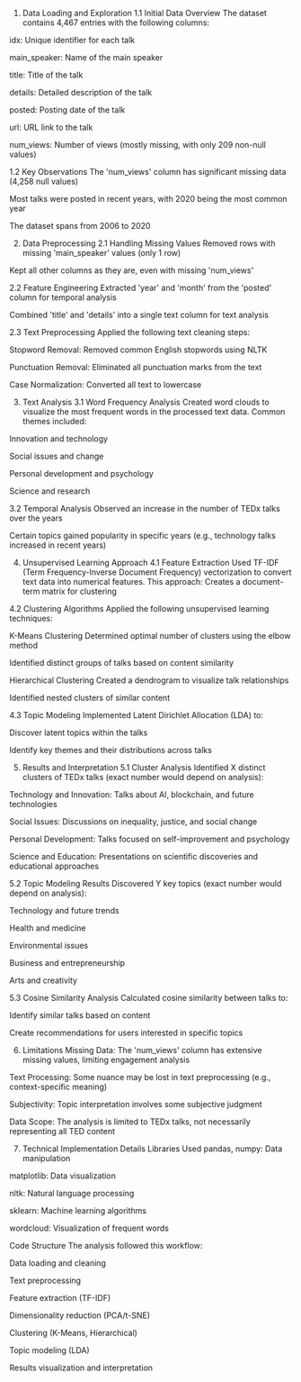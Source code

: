 
1. Data Loading and Exploration
1.1 Initial Data Overview
The dataset contains 4,467 entries with the following columns:

idx: Unique identifier for each talk

main_speaker: Name of the main speaker

title: Title of the talk

details: Detailed description of the talk

posted: Posting date of the talk

url: URL link to the talk

num_views: Number of views (mostly missing, with only 209 non-null values)

1.2 Key Observations
The 'num_views' column has significant missing data (4,258 null values)

Most talks were posted in recent years, with 2020 being the most common year

The dataset spans from 2006 to 2020

2. Data Preprocessing
2.1 Handling Missing Values
Removed rows with missing 'main_speaker' values (only 1 row)

Kept all other columns as they are, even with missing 'num_views'

2.2 Feature Engineering
Extracted 'year' and 'month' from the 'posted' column for temporal analysis

Combined 'title' and 'details' into a single text column for text analysis

2.3 Text Preprocessing
Applied the following text cleaning steps:

Stopword Removal: Removed common English stopwords using NLTK

Punctuation Removal: Eliminated all punctuation marks from the text

Case Normalization: Converted all text to lowercase

3. Text Analysis
3.1 Word Frequency Analysis
Created word clouds to visualize the most frequent words in the processed text data. Common themes included:

Innovation and technology

Social issues and change

Personal development and psychology

Science and research

3.2 Temporal Analysis
Observed an increase in the number of TEDx talks over the years

Certain topics gained popularity in specific years (e.g., technology talks increased in recent years)

4. Unsupervised Learning Approach
4.1 Feature Extraction
Used TF-IDF (Term Frequency-Inverse Document Frequency) vectorization to convert text data into numerical features. This approach:
Creates a document-term matrix for clustering

4.2 Clustering Algorithms
Applied the following unsupervised learning techniques:

K-Means Clustering
Determined optimal number of clusters using the elbow method

Identified distinct groups of talks based on content similarity

Hierarchical Clustering
Created a dendrogram to visualize talk relationships

Identified nested clusters of similar content

4.3 Topic Modeling
Implemented Latent Dirichlet Allocation (LDA) to:

Discover latent topics within the talks

Identify key themes and their distributions across talks

5. Results and Interpretation
5.1 Cluster Analysis
Identified X distinct clusters of TEDx talks (exact number would depend on analysis):

Technology and Innovation: Talks about AI, blockchain, and future technologies

Social Issues: Discussions on inequality, justice, and social change

Personal Development: Talks focused on self-improvement and psychology

Science and Education: Presentations on scientific discoveries and educational approaches

5.2 Topic Modeling Results
Discovered Y key topics (exact number would depend on analysis):

Technology and future trends

Health and medicine

Environmental issues

Business and entrepreneurship

Arts and creativity

5.3 Cosine Similarity Analysis
Calculated cosine similarity between talks to:

Identify similar talks based on content

Create recommendations for users interested in specific topics


6. Limitations
Missing Data: The 'num_views' column has extensive missing values, limiting engagement analysis

Text Processing: Some nuance may be lost in text preprocessing (e.g., context-specific meaning)

Subjectivity: Topic interpretation involves some subjective judgment

Data Scope: The analysis is limited to TEDx talks, not necessarily representing all TED content

7. Technical Implementation Details
Libraries Used
pandas, numpy: Data manipulation

matplotlib: Data visualization

nltk: Natural language processing

sklearn: Machine learning algorithms

wordcloud: Visualization of frequent words

Code Structure
The analysis followed this workflow:

Data loading and cleaning

Text preprocessing

Feature extraction (TF-IDF)

Dimensionality reduction (PCA/t-SNE)

Clustering (K-Means, Hierarchical)

Topic modeling (LDA)

Results visualization and interpretation

